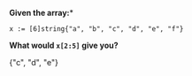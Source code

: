 **Given the array:***
```
x := [6]string{"a", "b", "c", "d", "e", "f"}
```
**What would `x[2:5]` give you?**

{"c", "d", "e"}

